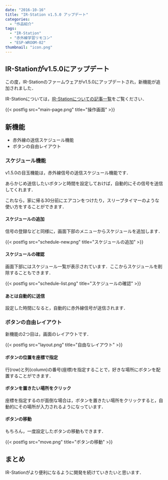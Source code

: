 ```yaml
---
date: "2016-10-16"
title: "IR-Station v1.5.0 アップデート"
categories:
  - "作品紹介"
tags:
  - "IR-Station"
  - "赤外線学習リモコン"
  - "ESP-WROOM-02"
thumbnail: "icon.png"
---
```


## IR-Stationがv1.5.0にアップデート

この度，IR-Stationのファームウェアがv1.5.0にアップデートされ，新機能が追加されました．

IR-Stationについては，[IR-Stationについての記事一覧](/tags/ir-station)をご覧ください．

<!--more-->

{{< postfig src="main-page.png" title="操作画面" >}}

## 新機能

  * 赤外線の送信スケジュール機能
  * ボタンの自由レイアウト

### スケジュール機能

v1.5.0の目玉機能は，赤外線信号の送信スケジュール機能です．

あらかじめ送信したいボタンと時間を設定しておけば，自動的にその信号を送信してくれます．

これなら，家に帰る30分前にエアコンをつけたり，スリープタイマーのような使い方をすることができます．

#### スケジュールの追加

信号の登録などと同様に，画面下部のメニューからスケジュールを追加します．

{{< postfig src="schedule-new.png" title="スケジュールの追加" >}}

#### スケジュールの確認

画面下部にはスケジュール一覧が表示されています．ここからスケジュールを削除することもできます．

{{< postfig src="schedule-list.png" title="スケジュールの確認" >}}

#### あとは自動的に送信

設定した時間になると，自動的に赤外線信号が送信されます．

### ボタンの自由レイアウト

新機能の2つ目は，画面のレイアウトです．

{{< postfig src="layout.png" title="自由なレイアウト" >}}

#### ボタンの位置を座標で指定

行(row)と列(column)の番号(座標)を指定することで，好きな場所にボタンを配置することができます．

#### ボタンを置きたい場所をクリック

座標を指定するのが面倒な場合は，ボタンを置きたい場所をクリックすると，自動的にその場所が入力されるようになっています．

#### ボタンの移動

もちろん，一度設定したボタンの移動もできます．

{{< postfig src="move.png" title="ボタンの移動" >}}

## まとめ

IR-Stationがより便利になるように開発を続けていきたいと思います．

